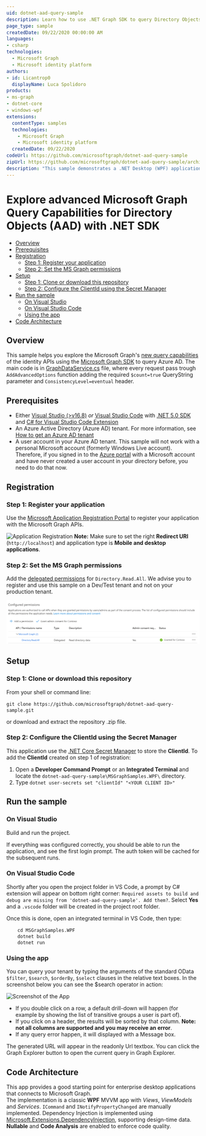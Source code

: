 ```yaml
---
uid: dotnet-aad-query-sample
description: Learn how to use .NET Graph SDK to query Directory Objects
page_type: sample
createdDate: 09/22/2020 00:00:00 AM
languages:
- csharp
technologies:
  - Microsoft Graph
  - Microsoft identity platform
authors:
- id: Licantrop0
  displayName: Luca Spolidoro
products:
- ms-graph
- dotnet-core
- windows-wpf
extensions:
  contentType: samples
  technologies: 
    - Microsoft Graph
    - Microsoft identity platform
  createdDate: 09/22/2020
codeUrl: https://github.com/microsoftgraph/dotnet-aad-query-sample
zipUrl: https://github.com/microsoftgraph/dotnet-aad-query-sample/archive/master.zip
description: "This sample demonstrates a .NET Desktop (WPF) application showcasing advanced Microsoft Graph Query Capabilities for Directory Objects with .NET"
---
```

# Explore advanced Microsoft Graph Query Capabilities for Directory Objects (AAD) with .NET SDK

- [Overview](#overview)
- [Prerequisites](#prerequisites)
- [Registration](#registration)
  - [Step 1: Register your application](#step-1-register-your-application)
  - [Step 2: Set the MS Graph permissions](#step-2-set-the-ms-graph-permissions)
- [Setup](#setup)
  - [Step 1:  Clone or download this repository](#step-1--clone-or-download-this-repository)
  - [Step 2: Configure the ClientId using the Secret Manager](#step-2-configure-the-clientid-using-the-secret-manager)
- [Run the sample](#run-the-sample)
  - [On Visual Studio](#on-visual-studio)
  - [On Visual Studio Code](#on-visual-studio-code)
  - [Using the app](#using-the-app)
- [Code Architecture](#code-architecture)

## Overview

This sample helps you explore the Microsoft Graph's [new query capabilities](https://aka.ms/BlogPostMezzoGA) of the identity APIs using the [Microsoft Graph SDK](https://github.com/microsoftgraph/msgraph-sdk-dotnet) to query Azure AD.
The main code is in [GraphDataService.cs](MSGraphSamples.WPF/Services/GraphDataService.cs) file, where every request pass trough `AddAdvancedOptions` function adding the required `$count=true` QueryString parameter and `ConsistencyLevel=eventual` header.

## Prerequisites

- Either [Visual Studio (>v16.8)](https://aka.ms/vsdownload) *or* [Visual Studio Code](https://code.visualstudio.com/) with [.NET 5.0 SDK](https://dotnet.microsoft.com/download/dotnet/5.0) and [C# for Visual Studio Code Extension](https://marketplace.visualstudio.com/items?itemName=ms-dotnettools.csharp)
- An Azure Active Directory (Azure AD) tenant. For more information, see [How to get an Azure AD tenant](https://azure.microsoft.com/documentation/articles/active-directory-howto-tenant/)
- A user account in your Azure AD tenant. This sample will not work with a personal Microsoft account (formerly Windows Live account). Therefore, if you signed in to the [Azure portal](https://portal.azure.com) with a Microsoft account and have never created a user account in your directory before, you need to do that now.

## Registration

### Step 1: Register your application

Use the [Microsoft Application Registration Portal](https://aka.ms/appregistrations) to register your application with the Microsoft Graph APIs.

![Application Registration](docs/register_app.png)
**Note:** Make sure to set the right **Redirect URI** (`http://localhost`) and application type is **Mobile and desktop applications**.

### Step 2: Set the MS Graph permissions

Add the [delegated permissions](https://docs.microsoft.com/graph/permissions-reference#delegated-permissions-20) for `Directory.Read.All`. We advise you to register and use this sample on a Dev/Test tenant and not on your production tenant.

![Api Permissions](docs/api_permissions.png)

## Setup

### Step 1:  Clone or download this repository

From your shell or command line:

```Shell
git clone https://github.com/microsoftgraph/dotnet-aad-query-sample.git
```

or download and extract the repository .zip file.

### Step 2: Configure the ClientId using the Secret Manager

This application use the [.NET Core Secret Manager](https://docs.microsoft.com/aspnet/core/security/app-secrets) to store the **ClientId**. To add the **ClientId** created on step 1 of registration:

1. Open a **Developer Command Prompt** or an **Integrated Terminal** and locate the `dotnet-aad-query-sample\MSGraphSamples.WPF\` directory.
1. Type `dotnet user-secrets set "clientId" "<YOUR CLIENT ID>"`

## Run the sample

### On Visual Studio

Build and run the project.

If everything was configured correctly, you should be able to run the application, and see the first login prompt. The auth token will be cached for the subsequent runs.

### On Visual Studio Code

Shortly after you open the project folder in VS Code, a prompt by C# extension will appear on bottom right corner: `Required assets to build and debug are missing from 'dotnet-aad-query-sample'. Add them?`. Select **Yes** and a `.vscode` folder will be created in the project root folder.

Once this is done, open an integrated terminal in VS Code, then type:

```console
    cd MSGraphSamples.WPF
    dotnet build
    dotnet run
```

### Using the app

You can query your tenant by typing the arguments of the standard OData `$filter`, `$search`, `$orderBy`, `$select` clauses in the relative text boxes. In the screenshot below you can see the $search operator in action:

![Screenshot of the App](docs/app1.png)

- If you double click on a row, a default drill-down will happen (for example by showing the list of transitive groups a user is part of).
- If you click on a header, the results will be sorted by that column. **Note: not all columns are supported and you may receive an error**.
- If any query error happen, it will displayed with a Message box.

The generated URL will appear in the readonly Url textbox. You can click the Graph Explorer button to open the current query in Graph Explorer.

## Code Architecture

This app provides a good starting point for enterprise desktop applications that connects to Microsoft Graph.  
The implementation is a classic **WPF** MVVM app with *Views*, *ViewModels* and *Services*. `ICommand` and `INotifyPropertyChanged` are manually implemented.
Dependency Injection is implemented using [Microsoft.Extensions.DependencyInjection](https://docs.microsoft.com/aspnet/core/fundamentals/dependency-injection), supporting design-time data.
**Nullable** and **Code Analysis** are enabled to enforce code quality.
